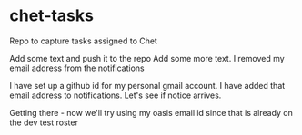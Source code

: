 # chet-tasks
Repo to capture tasks assigned to Chet

Add some text and push it to the repo
Add some more text. I removed my email address from the notifications 

I have set up a github id for my personal gmail account. I have added that email address to notifications. Let's see if notice arrives. 

Getting there - now we'll try using my oasis email id since that is already on the dev test roster
